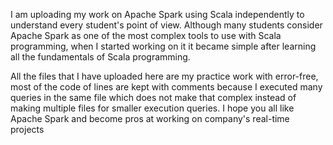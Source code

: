 I am uploading my work on Apache Spark using Scala independently to understand every student's point of view. Although many students consider Apache Spark as one of the most complex tools to use with Scala programming, when I started working on it it became simple after learning all the fundamentals of Scala programming.

All the files that I have uploaded here are my practice work with error-free, most of the code of lines are kept with comments because I executed many queries in the same file which does not make that complex instead of making multiple files for smaller execution queries. I hope you all like Apache Spark and become pros at working on company's real-time projects
